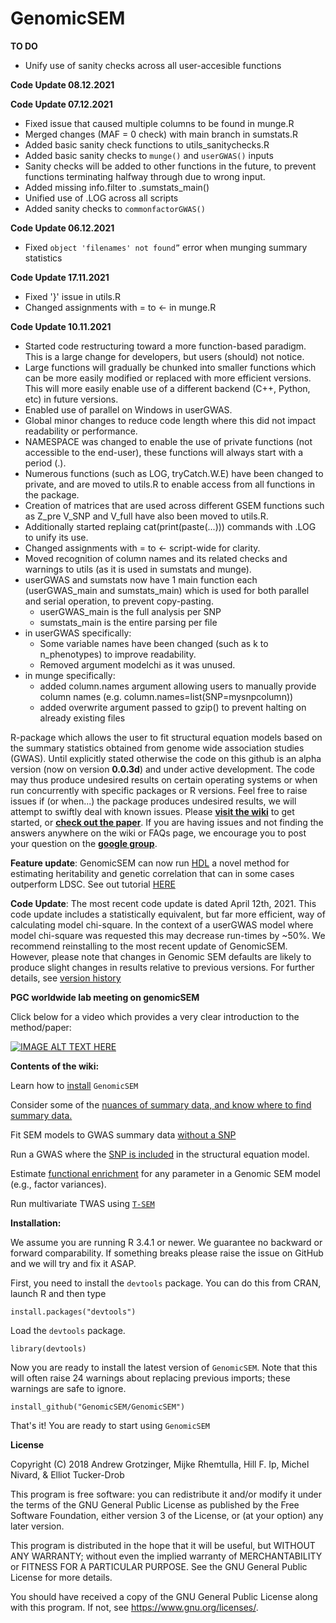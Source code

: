 # GenomicSEM
**TO DO**
- Unify use of sanity checks across all user-accesible functions

**Code Update 08.12.2021**

  
**Code Update 07.12.2021**
- Fixed issue that caused multiple columns to be found in munge.R
- Merged changes (MAF = 0 check) with main branch in sumstats.R
- Added basic sanity check functions to utils_sanitychecks.R
- Added basic sanity checks to `munge()` and `userGWAS()` inputs
- Sanity checks will be added to other functions in the future, to prevent functions terminating halfway through due to wrong input.
- Added missing info.filter to .sumstats_main()
- Unified use of .LOG across all scripts
- Added sanity checks to `commonfactorGWAS()`

**Code Update 06.12.2021**
- Fixed `object 'filenames' not found”` error when munging summary statistics

**Code Update 17.11.2021**
- Fixed '}' issue in utils.R
- Changed assignments with = to <- in munge.R

**Code Update 10.11.2021**
- Started code restructuring toward a more function-based paradigm. This is a large change for developers, but users (should) not notice.
- Large functions will gradually be chunked into smaller functions which can be more easily modified or replaced with more efficient versions. This will more easily enable use of a different backend (C++, Python, etc) in future versions.
- Enabled use of parallel on Windows in userGWAS.
- Global minor changes to reduce code length where this did not impact readability or performance.
- NAMESPACE was changed to enable the use of private functions (not accessible to the end-user), these functions will always start with a period (.).
- Numerous functions (such as LOG, tryCatch.W.E) have been changed to private, and are moved to utils.R to enable access from all functions in the package. 
- Creation of matrices that are used across different GSEM functions such as Z_pre V_SNP and V_full have also been moved to utils.R. 
- Additionally started replaing cat(print(paste(...))) commands with .LOG to unify its use. 
- Changed assignments with = to <- script-wide for clarity.
- Moved recognition of column names and its related checks and warnings to utils (as it is used in sumstats and munge). 
- userGWAS and sumstats now have 1 main function each (userGWAS_main and sumstats_main) which is used for both parallel and serial operation, to prevent copy-pasting.
  - userGWAS_main is the full analysis per SNP
  - sumstats_main is the entire parsing per file
- in userGWAS specifically: 
    - Some variable names have been changed (such as k to n_phenotypes) to improve readability. 
    - Removed argument modelchi as it was unused.
- in munge specifically:
    - added column.names argument allowing users to manually provide column names (e.g. column.names=list(SNP=mysnpcolumn))
    - added overwrite argument passed to gzip() to prevent halting on already existing files


R-package which allows the user to fit structural equation models 
based on the summary statistics obtained from genome wide association studies (GWAS). Until explicitly stated otherwise the code on this github is an alpha version (now on version **0.0.3d**) and under active development. The code may thus produce undesired results on certain operating systems or when run concurrently with specific packages or R versions. Feel free to raise issues if (or when...) the package produces undesired results, we will attempt to swiftly deal with known issues. Please  **[visit the wiki](https://github.com/MichelNivard/GenomicSEM/wiki)** to get started, or **[check out the paper](https://www.nature.com/articles/s41562-019-0566-x)**. If you are having issues and not finding the answers anywhere on the wiki or FAQs page, we encourage you to post your question on the **[google group](https://groups.google.com/forum/#!forum/genomic-sem-users)**.

**Feature update**: GenomicSEM can now run [HDL](https://t.co/OBHihTb7rE?amp=1) a novel method for estimating heritability and genetic correlation that can in some cases outperform LDSC. See out tutorial [HERE](https://rpubs.com/MichelNivard/640145)

**Code Update**: The most recent code update is dated April 12th, 2021. This code update includes a statistically equivalent, but far more efficient, way of calculating model chi-square. In the context of a userGWAS model where model chi-square was requested this may decrease run-times by ~50%. We recommend reinstalling to the most recent update of GenomicSEM. However, please note that changes in Genomic SEM defaults are likely to produce slight changes in results relative to previous versions. For further details, see [version history](https://github.com/MichelNivard/GenomicSEM/wiki/Version-History)

**PGC worldwide lab meeting on genomicSEM**

Click below for a video which provides a very clear introduction to the method/paper:

[![IMAGE ALT TEXT HERE](https://img.youtube.com/vi/ECwQS5UD3YM/0.jpg)](https://www.youtube.com/watch?v=ECwQS5UD3YM?t=3m36s)

**Contents of the wiki:**

Learn how to [install](https://github.com/MichelNivard/GenomicSEM/wiki/1.-Installing-GenomicSEM) `GenomicSEM`

Consider some of the [nuances of summary data, and know where to find summary data.](https://github.com/MichelNivard/GenomicSEM/wiki/2.-Important-resources-and-key-information)

Fit SEM models to GWAS summary data [without a SNP](https://github.com/MichelNivard/GenomicSEM/wiki/3.-Models-without-Individual-SNP-effects)

Run a GWAS where the [SNP is included](https://github.com/MichelNivard/GenomicSEM/wiki/4.-Common-Factor-GWAS) in the structural equation model.

Estimate [functional enrichment](https://github.com/GenomicSEM/GenomicSEM/wiki/6.-Stratified-Genomic-SEM) for any parameter in a Genomic SEM model (e.g., factor variances). 

Run multivariate TWAS using [`T-SEM`](https://github.com/GenomicSEM/GenomicSEM/wiki/7.-Transcriptome-wide-SEM-(T-SEM))

**Installation:**

We assume you are running R 3.4.1 or newer. We guarantee no backward or forward comparability. If something breaks please raise the issue on GitHub and we will try and fix it ASAP. 

First, you need to install the `devtools` package. You can do this from CRAN, launch R and then type

```[r]
install.packages("devtools")
```
Load the `devtools` package.

```[r]
library(devtools)
```

Now you are ready to install the latest version of `GenomicSEM`. Note that this will often raise 24 warnings about replacing previous imports; these warnings are safe to ignore.

```[r]
install_github("GenomicSEM/GenomicSEM")
```

That's it! You  are ready to start using `GenomicSEM` 

**License**

Copyright (C) 2018 Andrew Grotzinger, Mijke Rhemtulla, Hill F. Ip, Michel Nivard, & Elliot Tucker-Drob

This program is free software: you can redistribute it and/or modify
it under the terms of the GNU General Public License as published by
the Free Software Foundation, either version 3 of the License, or
(at your option) any later version.

This program is distributed in the hope that it will be useful,
but WITHOUT ANY WARRANTY; without even the implied warranty of
MERCHANTABILITY or FITNESS FOR A PARTICULAR PURPOSE.  See the
GNU General Public License for more details.

You should have received a copy of the GNU General Public License
along with this program.  If not, see <https://www.gnu.org/licenses/>.
